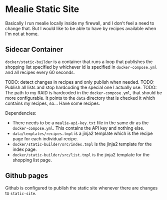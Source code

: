 # Mealie Static Site 

Basically I run mealie locally inside my firewall, and I don't feel 
a need to change that.  But I would like to be able to have by recipes
available when I'm not at home. 

## Sidecar Container

`docker/static-builder` is a container that runs a loop that publishes the 
shopping list specified by whichever id is specified in 
`docker-compose.yml` and all recipes every 60 seconds.  

TODO: detect changes in recipes and only publish when needed.
TODO: Publish all lists and stop hardcoding the special one I 
    actually use.
TODO: The path to my RAID is hardcoded in the `docker-compose.yml`,
    that should be more configurable. It points to the `data` 
    directory that is checked it which contains my recipes, so...
    Have some recipes.

Dependencies:

* There needs to be a `mealie-api-key.txt` file in the same dir as 
the `docker-compose.yml`.  This contains the API key and nothing else.
* `data/templates/recipes.tmpl` is a jinja2 template which is the 
recipe page for each individual recipe.
* `docker/static-builder/src/index.tmpl` is the jinja2 template for 
the index page.
* `docker/static-builder/src/list.tmpl` is the jinja2 template for 
the shopping list page.

## Github pages

Github is configured to publish the static site whenever there are 
changes to `static-site`.